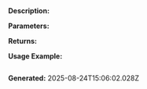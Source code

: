 
## 

**Description:** 

**Parameters:**


**Returns:** 

**Usage Example:**
```typescript

```

**Generated:** 2025-08-24T15:06:02.028Z

